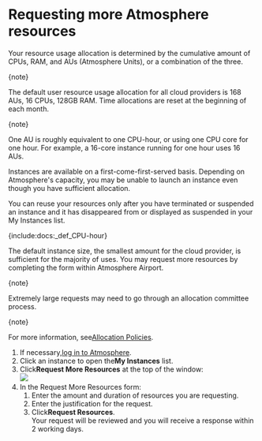 # Requesting more Atmosphere resources

Your resource usage allocation is determined by the cumulative amount of CPUs, RAM, and AUs (Atmosphere Units), or a combination of the three.

<div class="wysiwyg-macro"><div class="wysiwyg-macro-tag wysiwyg-macro-starttag">{note}</div><div class="wysiwyg-macro-body">

The default user resource usage allocation for all cloud providers is 168 AUs, 16 CPUs, 128GB RAM. Time allocations are reset at the beginning of each month.

</div><div class="wysiwyg-macro-tag wysiwyg-macro-endtag">{note}</div></div>

One AU is roughly equivalent to one CPU-hour, or using one CPU core for one hour. For example, a 16-core instance running for one hour uses 16 AUs.

Instances are available on a first-come-first-served basis. Depending on Atmosphere's capacity, you may be unable to launch an instance even though you have sufficient allocation.

You can reuse your resources only after you have terminated or suspended an instance and it has disappeared from or displayed as suspended in your My Instances list.

<div class="wysiwyg-macro"><div class="wysiwyg-macro-tag wysiwyg-macro-starttag">{include:docs:_def_CPU-hour}</div></div>

The default instance size, the smallest amount for the cloud provider, is sufficient for the majority of uses. You may request more resources by completing the form within Atmosphere Airport.

<div class="wysiwyg-macro"><div class="wysiwyg-macro-tag wysiwyg-macro-starttag">{note}</div><div class="wysiwyg-macro-body">

Extremely large requests may need to go through an allocation committee process.

</div><div class="wysiwyg-macro-tag wysiwyg-macro-endtag">{note}</div></div>

For more information, see[Allocation Policies](https://pods.iplantcollaborative.org/wiki/display/atmman/Allocation+Policies "Allocation Policies").

1.  If necessary,[log in to Atmosphere](https://pods.iplantcollaborative.org/wiki/display/atmman/Logging+In+to+Atmosphere "Logging In to Atmosphere").
2.  Click an instance to open the**My Instances** list.
3.  Click**Request More Resources** at the top of the window:  
    ![](https://pods.iplantcollaborative.org/wiki/download/attachments/9309184/RequestMoreResources1.png?version=1&modificationDate=1383696720000)
4.  In the Request More Resources form:
    1.  Enter the amount and duration of resources you are requesting.
    2.  Enter the justification for the request.
    3.  Click**Request Resources**.  
        Your request will be reviewed and you will receive a response within 2 working days.